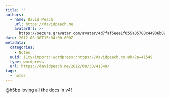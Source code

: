 ```yaml
---
title: ''
authors:
  - name: David Peach
    url: https://davidpeach.me
    avatarUrl: >-
      https://secure.gravatar.com/avatar/4d7faf5eee1f055a85788c44936b8995eaab6dfb004e7854ec747ccb272e91ee?s=96&d=mm&r=g
date: 2012-08-30T15:34:00.000Z
metadata:
  categories:
    - Notes
  uuid: 11ty/import::wordpress::https://davidpeach.co.uk/?p=41549
  type: wordpress
  url: https://davidpeach.me/2012/08/30/41549/
tags:
  - notes
---
```

@h5bp loving all the docs in v4!